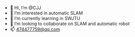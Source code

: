- 👋 Hi, I’m @CJJ
- 👀 I’m interested in automatic SLAM
- 🌱 I’m currently learning in SWJTU
- 💞️ I’m looking to collaborate on SLAM and automatic robot
- 📫 474477759@qq.com

<!---
qq474477759/qq474477759 is a ✨ special ✨ repository because its `README.md` (this file) appears on your GitHub profile.
You can click the Preview link to take a look at your changes.
--->
